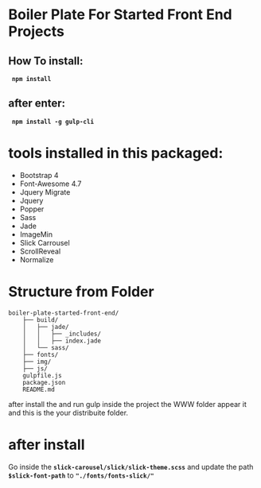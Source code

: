 # Boiler Plate For Started Front End Projects

## How To install: 

**` npm install`**

## after enter:

**` npm install -g gulp-cli`**

# tools installed in this packaged:

* Bootstrap 4
* Font-Awesome 4.7
* Jquery Migrate
* Jquery
* Popper
* Sass
* Jade
* ImageMin
* Slick Carrousel
* ScrollReveal
* Normalize

# Structure from Folder

```
boiler-plate-started-front-end/
	├── build/
	│	├──	jade/
	│	│	├──	_includes/
	│	│	├── index.jade
	│	└──	sass/
	├── fonts/
	├── img/
	├── js/
	gulpfile.js
	package.json
	README.md
```
after install the and run gulp inside the project the WWW folder appear it and this is the your distribuite folder.

# after install
Go inside the **``slick-carousel/slick/slick-theme.scss``** and update the path **``$slick-font-path``** to **``"./fonts/fonts-slick/"``**